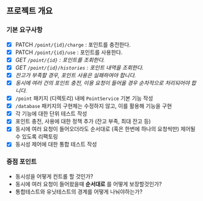 ## 프로젝트 개요

### 기본 요구사항

- [x] PATCH  `/point/{id}/charge` : 포인트를 충전한다.
- [x] PATCH `/point/{id}/use` : 포인트를 사용한다.
- [x] *GET `/point/{id}` : 포인트를 조회한다.*
- [x] *GET `/point/{id}/histories` : 포인트 내역을 조회한다.*
- [x] *잔고가 부족할 경우, 포인트 사용은 실패하여야 합니다.*
- [x] *동시에 여러 건의 포인트 충전, 이용 요청이 들어올 경우 순차적으로 처리되어야 합니다.*
- [x] `/point` 패키지 (디렉토리) 내에 `PointService` 기본 기능 작성
- [x] `/database` 패키지의 구현체는 수정하지 않고, 이를 활용해 기능을 구현
- [x] 각 기능에 대한 단위 테스트 작성
- [x] 포인트 충전, 사용에 대한 정책 추가 (잔고 부족, 최대 잔고 등)
- [x] 동시에 여러 요청이 들어오더라도 순서대로 (혹은 한번에 하나의 요청씩만) 제어될 수 있도록 리팩토링
- [x] 동시성 제어에 대한 통합 테스트 작성

### 중점 포인트

- 동시성을 어떻게 컨트롤 할 것인가?
- 동시에 여러 요청이 들어왔을때 **순서대로** 를 어떻게 보장할것인가?
- 통합테스트와 유닛테스트의 경계를 어떻게 나눠야하는가?

